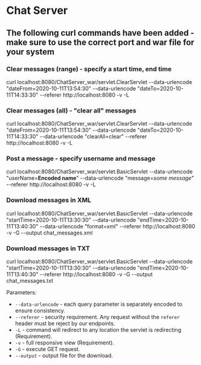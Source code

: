 # Chat Server

## The following curl commands have been added - make sure to use the correct port and war file for your system

### Clear messages (range) - specify a start time, end time
curl localhost:8080/ChatServer_war/servlet.ClearServlet --data-urlencode "dateFrom=2020-10-11T13:54:30" --data-urlencode "dateTo=2020-10-11T14:33:30"  --referer http://localhost:8080 -v -L

### Clear messages (all) - "clear all" messages
curl localhost:8080/ChatServer_war/servlet.ClearServlet --data-urlencode "dateFrom=2020-10-11T13:54:30" --data-urlencode "dateTo=2020-10-11T14:33:30" --data-urlencode "clearAll=clear" --referer http://localhost:8080 -v -L

### Post a message - specify username and message
curl localhost:8080/ChatServer_war/servlet.BasicServlet --data-urlencode "userName=<strong>Encoded name</strong>" --data-urlencode "message=<i>some message</i>" --referer http://localhost:8080 -v -L

### Download messages in XML
curl localhost:8080/ChatServer_war/servlet.BasicServlet --data-urlencode "startTime=2020-10-11T13:30:30" --data-urlencode "endTime=2020-10-11T13:40:30" --data-urlencode "format=xml" --referer http://localhost:8080 -v -G --output chat_messages.xml

### Download messages in TXT
curl localhost:8080/ChatServer_war/servlet.BasicServlet --data-urlencode "startTime=2020-10-11T13:30:30" --data-urlencode "endTime=2020-10-11T13:40:30" --referer http://localhost:8080 -v -G --output chat_messages.txt

Parameters:
- `--data-urlencode` - each query parameter is separately encoded to ensure consistency.
- `--referer` - security requirement. Any request without the `referer` header must be reject by our endpoints.
- `-L` - command will redirect to any location the servlet is redirecting (Requirement).
- `-v` - full responsive view (Requirement).
- `-G` - execute GET request.
- `--output` - output file for the download.